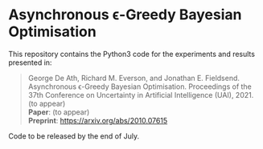 # Asynchronous ϵ-Greedy Bayesian Optimisation

This repository contains the Python3 code for the experiments and results presented in:
> George De Ath, Richard M. Everson, and Jonathan E. Fieldsend.  Asynchronous ϵ-Greedy Bayesian Optimisation. Proceedings of the 37th Conference on Uncertainty in Artificial Intelligence (UAI), 2021. (to appear) </br>
> **Paper**: (to appear)</br>
> **Preprint**: <https://arxiv.org/abs/2010.07615>

Code to be released by the end of July.
